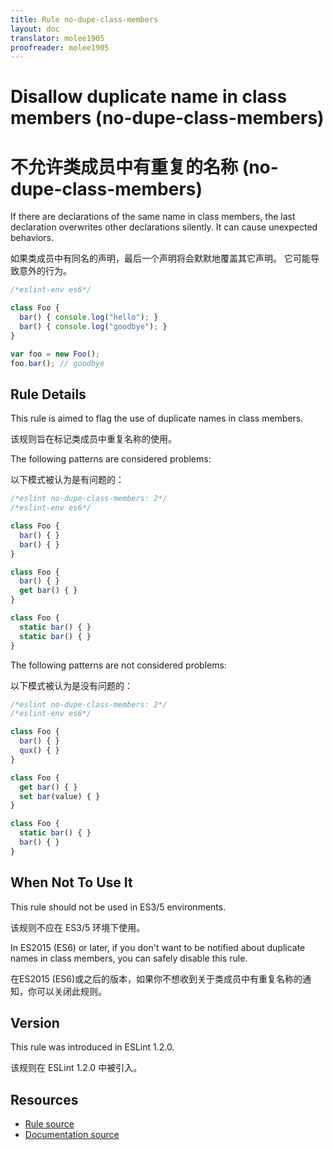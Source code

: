 ```yaml
---
title: Rule no-dupe-class-members
layout: doc
translator: molee1905
proofreader: molee1905
---
```

<!-- Note: No pull requests accepted for this file. See README.md in the root directory for details. -->

# Disallow duplicate name in class members (no-dupe-class-members)

# 不允许类成员中有重复的名称 (no-dupe-class-members)

If there are declarations of the same name in class members, the last declaration overwrites other declarations silently.
It can cause unexpected behaviors.

如果类成员中有同名的声明，最后一个声明将会默默地覆盖其它声明。
它可能导致意外的行为。

```js
/*eslint-env es6*/

class Foo {
  bar() { console.log("hello"); }
  bar() { console.log("goodbye"); }
}

var foo = new Foo();
foo.bar(); // goodbye
```

## Rule Details

This rule is aimed to flag the use of duplicate names in class members.

该规则旨在标记类成员中重复名称的使用。

The following patterns are considered problems:

以下模式被认为是有问题的：

```js
/*eslint no-dupe-class-members: 2*/
/*eslint-env es6*/

class Foo {
  bar() { }
  bar() { }
}

class Foo {
  bar() { }
  get bar() { }
}

class Foo {
  static bar() { }
  static bar() { }
}
```

The following patterns are not considered problems:

以下模式被认为是没有问题的：

```js
/*eslint no-dupe-class-members: 2*/
/*eslint-env es6*/

class Foo {
  bar() { }
  qux() { }
}

class Foo {
  get bar() { }
  set bar(value) { }
}

class Foo {
  static bar() { }
  bar() { }
}
```

## When Not To Use It

This rule should not be used in ES3/5 environments.

该规则不应在 ES3/5 环境下使用。

In ES2015 (ES6) or later, if you don't want to be notified about duplicate names in class members, you can safely disable this rule.

在ES2015 (ES6)或之后的版本，如果你不想收到关于类成员中有重复名称的通知，你可以关闭此规则。

## Version

This rule was introduced in ESLint 1.2.0.

该规则在 ESLint 1.2.0 中被引入。

## Resources

* [Rule source](https://github.com/eslint/eslint/tree/master/lib/rules/no-dupe-class-members.js)
* [Documentation source](https://github.com/eslint/eslint/tree/master/docs/rules/no-dupe-class-members.md)

